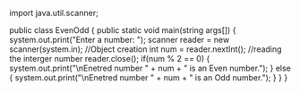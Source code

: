 import java.util.scanner;

 public class EvenOdd
{
    public static void main(string args[])
     {
      system.out.print("Enter a number: ");
      scanner reader = new scanner(system.in); //Object creation
      int num = reader.nextInt();             //reading the interger number
      reader.close();
      if(num % 2 == 0)
        {
            system.out.print("\nEnetred number " + num + " is an Even number.");
        }
       else
        {
           system.out.print("\nEnetred number " + num + " is an Odd number.");
        }
     }
}
